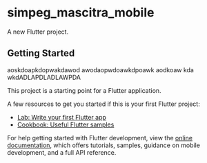 # simpeg_mascitra_mobile

A new Flutter project.

## Getting Started

aoskdoapkdopwakdawod
awodaopwdoawkdpoawk
aodkoaw
kda
wkdADLAPDLADLAWPDA


This project is a starting point for a Flutter application.

A few resources to get you started if this is your first Flutter project:

- [Lab: Write your first Flutter app](https://docs.flutter.dev/get-started/codelab)
- [Cookbook: Useful Flutter samples](https://docs.flutter.dev/cookbook)

For help getting started with Flutter development, view the
[online documentation](https://docs.flutter.dev/), which offers tutorials,
samples, guidance on mobile development, and a full API reference.
